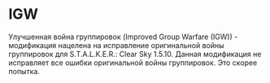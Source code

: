# IGW
Улучшенная война группировок (Improved Group Warfare (IGW)) - модификация нацелена на исправление оригинальной войны группировок для S.T.A.L.K.E.R.: Clear Sky 1.5.10. Данная модификация не исправляет все ошибки оригинальной войны группировок. Это скорее попытка.
